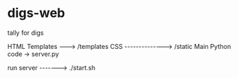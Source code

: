 # digs-web
tally for digs

HTML Templates ---> /templates
CSS --------------> /static
Main Python code -> server.py

run server -------> ./start.sh
